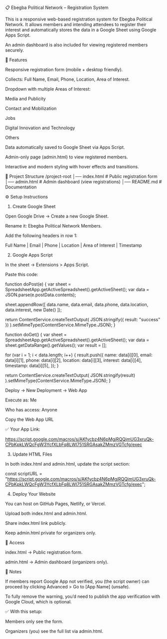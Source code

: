 📋 Ebegba Political Network – Registration System

This is a responsive web-based registration system for Ebegba Political Network.
It allows members and intending attendees to register their interest and automatically stores the data in a Google Sheet using Google Apps Script.

An admin dashboard is also included for viewing registered members securely.

🚀 Features

Responsive registration form (mobile + desktop friendly).

Collects: Full Name, Email, Phone, Location, Area of Interest.

Dropdown with multiple Areas of Interest:

Media and Publicity

Contact and Mobilization

Jobs

Digital Innovation and Technology

Others

Data automatically saved to Google Sheet via Apps Script.

Admin-only page (admin.html) to view registered members.

Interactive and modern styling with hover effects and transitions.

📂 Project Structure
/project-root
│── index.html   # Public registration form
│── admin.html   # Admin dashboard (view registrations)
│── README.md    # Documentation

⚙️ Setup Instructions
1. Create Google Sheet

Open Google Drive → Create a new Google Sheet.

Rename it: Ebegba Political Network Members.

Add the following headers in row 1:

Full Name | Email | Phone | Location | Area of Interest | Timestamp

2. Google Apps Script

In the sheet → Extensions > Apps Script.

Paste this code:

function doPost(e) {
  var sheet = SpreadsheetApp.getActiveSpreadsheet().getActiveSheet();
  var data = JSON.parse(e.postData.contents);

  sheet.appendRow([
    data.name,
    data.email,
    data.phone,
    data.location,
    data.interest,
    new Date()
  ]);

  return ContentService.createTextOutput(
    JSON.stringify({ result: "success" })
  ).setMimeType(ContentService.MimeType.JSON);
}

function doGet() {
  var sheet = SpreadsheetApp.getActiveSpreadsheet().getActiveSheet();
  var data = sheet.getDataRange().getValues();
  var result = [];

  for (var i = 1; i < data.length; i++) {
    result.push({
      name: data[i][0],
      email: data[i][1],
      phone: data[i][2],
      location: data[i][3],
      interest: data[i][4],
      timestamp: data[i][5],
    });
  }

  return ContentService.createTextOutput(
    JSON.stringify(result)
  ).setMimeType(ContentService.MimeType.JSON);
}


Deploy → New Deployment → Web App

Execute as: Me

Who has access: Anyone

Copy the Web App URL

✅ Your App Link:

https://script.google.com/macros/s/AKfycbz4N6pMgjRQQjmUG3xruQk-CPbKpkLWQcFgW3YcfXLbFq8LWl751SRGAsakZMmzVGTcfg/exec

3. Update HTML Files

In both index.html and admin.html, update the script section:

const scriptURL = "https://script.google.com/macros/s/AKfycbz4N6pMgjRQQjmUG3xruQk-CPbKpkLWQcFgW3YcfXLbFq8LWl751SRGAsakZMmzVGTcfg/exec";

4. Deploy Your Website

You can host on GitHub Pages, Netlify, or Vercel.

Upload both index.html and admin.html.

Share index.html link publicly.

Keep admin.html private for organizers only.

🔑 Access

index.html → Public registration form.

admin.html → Admin dashboard (organizers only).

📌 Notes

If members report Google App not verified, you (the script owner) can proceed by clicking Advanced > Go to [App Name] (unsafe).

To fully remove the warning, you’d need to publish the app verification with Google Cloud, which is optional.

✅ With this setup:

Members only see the form.

Organizers (you) see the full list via admin.html.
